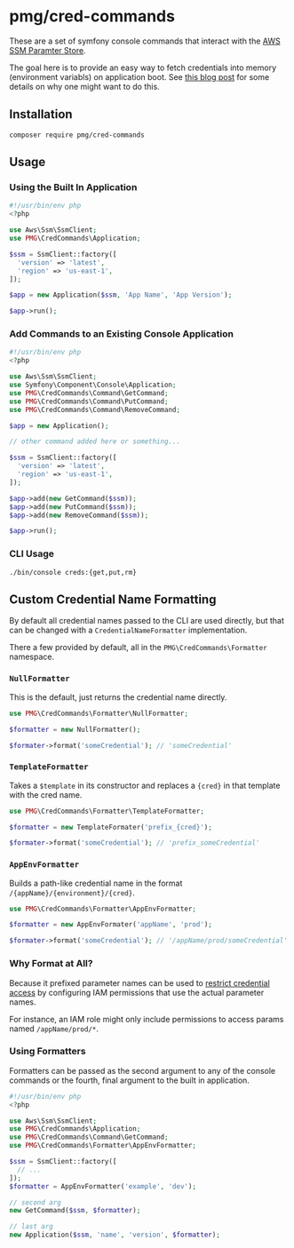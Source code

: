 # pmg/cred-commands

These are a set of symfony console commands that interact with the
[AWS SSM Paramter Store](https://docs.aws.amazon.com/systems-manager/latest/userguide/systems-manager-paramstore.html).

The goal here is to provide an easy way to fetch credentials into memory
(environment variabls) on application boot. See [this blog post](https://chrisguitarguy.com/2017/12/23/secrets-in-dockerized-applications/)
for some details on why one might want to do this.

## Installation

```
composer require pmg/cred-commands
```

## Usage

### Using the Built In Application

```php
#!/usr/bin/env php
<?php

use Aws\Ssm\SsmClient;
use PMG\CredCommands\Application;

$ssm = SsmClient::factory([
  'version' => 'latest',
  'region' => 'us-east-1',
]);

$app = new Application($ssm, 'App Name', 'App Version');

$app->run();
```



### Add Commands to an Existing Console Application

```php
#!/usr/bin/env php
<?php

use Aws\Ssm\SsmClient;
use Symfony\Component\Console\Application;
use PMG\CredCommands\Command\GetCommand;
use PMG\CredCommands\Command\PutCommand;
use PMG\CredCommands\Command\RemoveCommand;

$app = new Application();

// other command added here or something...

$ssm = SsmClient::factory([
  'version' => 'latest',
  'region' => 'us-east-1',
]);

$app->add(new GetCommand($ssm));
$app->add(new PutCommand($ssm));
$app->add(new RemoveCommand($ssm));

$app->run();
```

### CLI Usage

```
./bin/console creds:{get,put,rm}
```

## Custom Credential Name Formatting

By default all credential names passed to the CLI are used directly, but that
can be changed with a `CredentialNameFormatter` implementation.

There a few provided by default, all in the `PMG\CredCommands\Formatter`
namespace.

### `NullFormatter`

This is the default, just returns the credential name directly.

```php
use PMG\CredCommands\Formatter\NullFormatter;

$formatter = new NullFormatter();

$formater->format('someCredential'); // 'someCredential'
```

### `TemplateFormatter`

Takes a `$template` in its constructor and replaces a `{cred}` in that template
with the cred name.

```php
use PMG\CredCommands\Formatter\TemplateFormatter;

$formatter = new TemplateFormater('prefix_{cred}');

$formater->format('someCredential'); // 'prefix_someCredential'
```

### `AppEnvFormatter`

Builds a path-like credential name in the format `/{appName}/{environment}/{cred}`.

```php
use PMG\CredCommands\Formatter\AppEnvFormatter;

$formatter = new AppEnvFormater('appName', 'prod');

$formater->format('someCredential'); // '/appName/prod/someCredential'
```

### Why Format at All?

Because it prefixed parameter names can be used to [restrict credential access](https://docs.aws.amazon.com/systems-manager/latest/userguide/sysman-paramstore-access.html)
by configuring IAM permissions that use the actual parameter names.

For instance, an IAM role might only include permissions to access params named
`/appName/prod/*`.

### Using Formatters

Formatters can be passed as the second argument to any of the console commands
or the fourth, final argument to the built in application.

```php
#!/usr/bin/env php
<?php

use Aws\Ssm\SsmClient;
use PMG\CredCommands\Application;
use PMG\CredCommands\Command\GetCommand;
use PMG\CredCommands\Formatter\AppEnvFormatter;

$ssm = SsmClient::factory([
  // ...
]);
$formatter = AppEnvFormatter('example', 'dev');

// second arg
new GetCommand($ssm, $formatter);

// last arg
new Application($ssm, 'name', 'version', $formatter);
```
